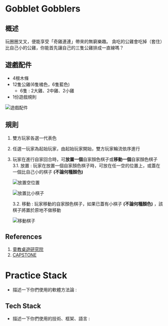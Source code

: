 # Gobblet Gobblers

## 概述
玩圈圈叉叉，便能享受「奇雞連連」帶來的無窮樂趣。
貪吃的公雞會吃掉（套住）比自己小的公雞，你能首先讓自己的三隻公雞排成一直線嗎？

## 遊戲配件
* 4根木條
* 12隻公雞(6隻橘色，6隻藍色) 
    * 6隻 : 2大雞、2中雞、2小雞
* 1份遊戲規則

![遊戲配件](https://i.imgur.com/Z35zP2t.png)

## 規則
1. 雙方玩家各選一代表色
2. 任選一玩家為起始玩家，由起始玩家開始，雙方玩家輪流依序進行
3. 玩家在進行自家回合時，可**放置一個**自家顏色棋子或**移動一個**自家顏色棋子
   3.1. 放置 : 玩家在放置一個自家顏色棋子時，可放在任一空的位置上，或蓋在一個比自己小的棋子 **(不論何種顏色)**

    ![放置空位置](https://i.imgur.com/BoRt5Hs.png)

    ![放置比小棋子](https://i.imgur.com/XxLsTTv.png)


   3.2. 移動 : 玩家移動的自家顏色棋子，如果已蓋有小棋子 **(不論何種顏色)** ，該棋子將置於原地不做移動
   
    ![移動棋子](https://i.imgur.com/G11UpxA.png)

## References
1. [童教桌遊研究院](https://mj9981168.pixnet.net/blog/post/196478085-%E5%A5%87%E9%9B%9E%E9%80%A3%E9%80%A3%28gobblet-gobbler%29)
2. [CAPSTONE](https://shop.capstone.hk/products/gobblet-gobblers)

# Practice Stack
- 描述一下你們使用的軟體方法論 :

## Tech Stack
- 描述一下你們使用的技術、框架、語言 :
